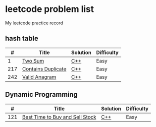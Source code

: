 # leetcode problem list
My leetcode practice record 
## hash table
| # | Title | Solution | Difficulty |
|---| ----- | -------- | ---------- |
|1|[Two Sum](https://leetcode.com/problems/two-sum/) | [C++](solution/1.%20Two%20Sum.cpp)| Easy
|217|[Contains Duplicate](https://leetcode.com/problems/contains-duplicate/) | [C++](solution/217.%20Contains%20Duplicate.cpp)| Easy
|242|[Valid Anagram](https://leetcode.com/problems/valid-anagram/) | [C++](solution/242.%20Valid%20Anagram.cpp)| Easy
## Dynamic Programming
| # | Title | Solution | Difficulty |
|---| ----- | -------- | ---------- |
|121|[Best Time to Buy and Sell Stock](https://leetcode.com/problems/best-time-to-buy-and-sell-stock/description/) | [C++](solution/121.%20Best%20Time%20to%20Buy%20and%20Sell%20Stock.cpp)| Easy
